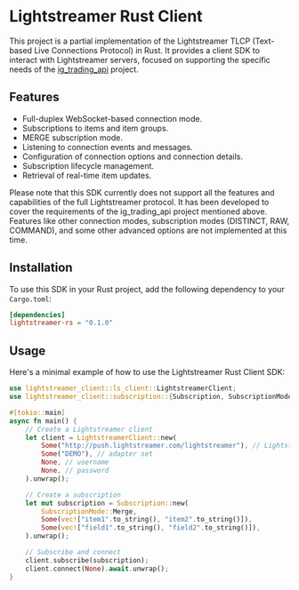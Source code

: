 # Lightstreamer Rust Client 

This project is a partial implementation of the Lightstreamer TLCP (Text-based Live Connections Protocol) in Rust. It provides a client SDK to interact with Lightstreamer servers, focused on supporting the specific needs of the [ig_trading_api](https://github.com/joaquinbejar/ig_trading_api) project.

## Features

- Full-duplex WebSocket-based connection mode.
- Subscriptions to items and item groups.
- MERGE subscription mode.
- Listening to connection events and messages.
- Configuration of connection options and connection details.
- Subscription lifecycle management.
- Retrieval of real-time item updates.

Please note that this SDK currently does not support all the features and capabilities of the full Lightstreamer protocol. It has been developed to cover the requirements of the ig_trading_api project mentioned above. Features like other connection modes, subscription modes (DISTINCT, RAW, COMMAND), and some other advanced options are not implemented at this time.

## Installation

To use this SDK in your Rust project, add the following dependency to your `Cargo.toml`:

```toml
[dependencies]
lightstreamer-rs = "0.1.0"
```

## Usage

Here's a minimal example of how to use the Lightstreamer Rust Client SDK:

```rust
use lightstreamer_client::ls_client::LightstreamerClient;
use lightstreamer_client::subscription::{Subscription, SubscriptionMode};

#[tokio::main]
async fn main() {
    // Create a Lightstreamer client
    let client = LightstreamerClient::new(
        Some("http://push.lightstreamer.com/lightstreamer"), // Lightstreamer server
        Some("DEMO"), // adapter set
        None, // username
        None, // password
    ).unwrap();

    // Create a subscription
    let mut subscription = Subscription::new(
        SubscriptionMode::Merge,
        Some(vec!["item1".to_string(), "item2".to_string()]),
        Some(vec!["field1".to_string(), "field2".to_string()]),
    ).unwrap();

    // Subscribe and connect
    client.subscribe(subscription);
    client.connect(None).await.unwrap();
}
```
